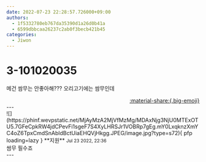 ```yaml
---
date: 2022-07-23 22:28:57.726000+09:00
authors:
  - 1f5332780eb767da35390d1a26d0b41a
  - 6599dbbcaa26237c2ab0f3becb421b45
categories:
  - Jiwon
---
```


# 3-101020035

<div class="post-container" markdown="1">
<div class="content-container md-sidebar__scrollwrap" markdown="1">

메건 쌈무는 안좋아해??? 오리고기에는 쌈무인데

</div>
</div>

<div style="text-align: right;" markdown="1">
<a href="https://weverse.io/fromis9/fanpost/3-101020035" style="text-align: right;">:material-share:{.big-emoji}</a>
</div>
---

<div class="comments-container md-sidebar__scrollwrap" markdown="1">
<div class="comment" markdown="1">
<div class='id-container' markdown="1">
![](https://phinf.wevpstatic.net/MjAyMzA2MjVfMzMg/MDAxNjg3NjU0MTExOTU5.7GFeCpkRW4jdCPevFi1sgeF7S4XyLHRSJr1VOBRp7gEg.mY0LxqknzXmYC4oZ6TpxCmdSnAbldBctUiaEHQVjHkgg.JPEG/image.jpg?type=s72){ pfp loading=lazy }
**<span class="artist">지원</span>** <small>Jul 23 2022, 22:36</small><br>
</div>
<div class='comment-body' markdown="1">
쌈무 필수죠
</div>
</div>
</div>
---
